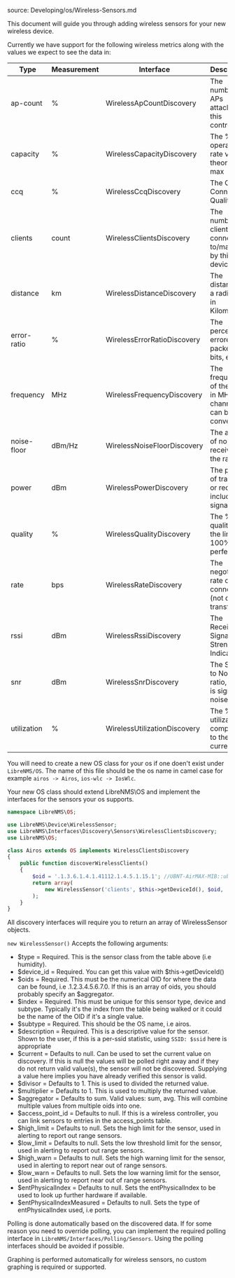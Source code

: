 source: Developing/os/Wireless-Sensors.md

This document will guide you through adding wireless sensors for your new wireless device.
 
Currently we have support for the following wireless metrics along with the values we expect to see the data in:

| Type             | Measurement   | Interface                     | Description                                                  |
| ---------------- | ------------- | ----------------------------- | ------------------------------------------------------------ |
| ap-count         | %             | WirelessApCountDiscovery      | The number of APs attached to this controller                |
| capacity         | %             | WirelessCapacityDiscovery     | The % of operating rate vs theoretical max                   |
| ccq              | %             | WirelessCcqDiscovery          | The Client Connection Quality                                |
| clients          | count         | WirelessClientsDiscovery      | The number of clients connected to/managed by this device    |
| distance         | km            | WirelessDistanceDiscovery     | The distance of a radio link in Kilometers                   |
| error-ratio      | %             | WirelessErrorRatioDiscovery   | The percent of errored packets or bits, etc                  |
| frequency        | MHz           | WirelessFrequencyDiscovery    | The frequency of the radio in MHz, channels can be converted |
| noise-floor      | dBm/Hz        | WirelessNoiseFloorDiscovery   | The amount of noise received by the radio                    |
| power            | dBm           | WirelessPowerDiscovery        | The power of transmit or receive, including signal level     |
| quality          | %             | WirelessQualityDiscovery      | The % of quality of the link, 100% = perfect link            |
| rate             | bps           | WirelessRateDiscovery         | The negotiated rate of the connection (not data transfer)    |
| rssi             | dBm           | WirelessRssiDiscovery         | The Received Signal Strength Indicator                       |
| snr              | dBm           | WirelessSnrDiscovery          | The Signal to Noise ratio, which is signal - noise floor     |
| utilization      | %             | WirelessUtilizationDiscovery  | The % of utilization compared to the current rate            |

You will need to create a new OS class for your os if one doen't exist under `LibreNMS/OS`.  The name of this file
should be the os name in camel case for example `airos -> Airos`, `ios-wlc -> IosWlc`.


Your new OS class should extend LibreNMS\OS and implement the interfaces for the sensors your os supports.
```php
namespace LibreNMS\OS;

use LibreNMS\Device\WirelessSensor;
use LibreNMS\Interfaces\Discovery\Sensors\WirelessClientsDiscovery;
use LibreNMS\OS;

class Airos extends OS implements WirelessClientsDiscovery
{
    public function discoverWirelessClients()
    {
        $oid = '.1.3.6.1.4.1.41112.1.4.5.1.15.1'; //UBNT-AirMAX-MIB::ubntWlStatStaCount.1
        return array(
            new WirelessSensor('clients', $this->getDeviceId(), $oid, 'airos', 1, 'Clients')
        );
    }
}
```

All discovery interfaces will require you to return an array of WirelessSensor objects.

`new WirelessSensor()` Accepts the following arguments:

  - $type = Required. This is the sensor class from the table above (i.e humidity).
  - $device_id = Required. You can get this value with $this->getDeviceId()
  - $oids = Required. This must be the numerical OID for where the data can be found, i.e .1.2.3.4.5.6.7.0.
  If this is an array of oids, you should probably specify an $aggregator.
  - $index = Required. This must be unique for this sensor type, device and subtype.
  Typically it's the index from the table being walked or it could be the name of the OID if it's a single value.
  - $subtype = Required. This should be the OS name, i.e airos.
  - $description = Required. This is a descriptive value for the sensor.
  Shown to the user, if this is a per-ssid statistic, using `SSID: $ssid` here is appropriate
  - $current = Defaults to null. Can be used to set the current value on discovery.
  If this is null the values will be polled right away and if they do not return valid value(s), the sensor will not be discovered.
  Supplying a value here implies you have already verified this sensor is valid.
  - $divisor = Defaults to 1. This is used to divided the returned value.
  - $multiplier = Defaults to 1. This is used to multiply the returned value.
  - $aggregator = Defaults to sum. Valid values: sum, avg. This will combine multiple values from multiple oids into one.
  - $access_point_id = Defaults to null. If this is a wireless controller, you can link sensors to entries in the access_points table.
  - $high_limit = Defaults to null. Sets the high limit for the sensor, used in alerting to report out range sensors.
  - $low_limit = Defaults to null. Sets the low threshold limit for the sensor, used in alerting to report out range sensors.
  - $high_warn = Defaults to null. Sets the high warning limit for the sensor, used in alerting to report near out of range sensors.
  - $low_warn = Defaults to null. Sets the low warning limit for the sensor, used in alerting to report near out of range sensors.
  - $entPhysicalIndex = Defaults to null. Sets the entPhysicalIndex to be used to look up further hardware if available.
  - $entPhysicalIndexMeasured = Defaults to null. Sets the type of entPhysicalIndex used, i.e ports.

Polling is done automatically based on the discovered data.  If for some reason you need to override polling, you can implement 
the required polling interface in `LibreNMS/Interfaces/Polling/Sensors`.  Using the polling interfaces should be avoided if possible.

Graphing is performed automatically for wireless sensors, no custom graphing is required or supported.
